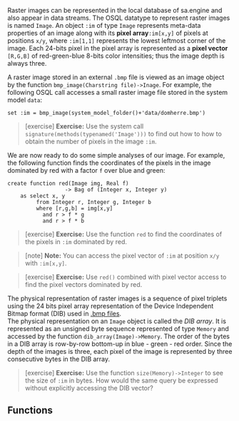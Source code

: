 Raster images can be represented in the local database of sa.engine
and also appear in data streams. The OSQL datatype to represent raster
images is named `Image`. An object `:im` of type `Image` represents
meta-data properties of an image along with its **pixel
array**`:im[x,y]` of pixels at positions `x/y`, where `:im[1,1]`
represents the lowest leftmost corner of the image. Each 24-bits pixel
in the pixel array is represented as a **pixel vector** `[R,G,B]` of
red-green-blue 8-bits color intensities; thus the image depth is
always three.

A raster image stored in an external `.bmp` file is viewed as an
image object by the function `bmp_image(Charstring file)->Inage`. For
example, the following OSQL call accesses a small raster image file
stored in the system model `data`:

```LIVE
set :im = bmp_image(system_model_folder()+'data/domherre.bmp')
```

> [exercise] **Exercise:** Use the system call
  `signature(methods(typenamed('Image')))` to find out how to
  how to obtain the number of pixels in the image `:im`.

We are now ready to do some simple analyses of our image. For example,
the following function finds the coordinates of the pixels in the
image dominated by red with a factor `f` over blue and green:

```LIVE
create function red(Image img, Real f)
                  -> Bag of (Integer x, Integer y)
    as select x, y
         from Integer r, Integer g, Integer b
         where [r,g,b] = img[x,y]
           and r > f * g
           and r > f * b
```

> [exercise] **Exercise:** Use the function `red` to find the
  coordinates of the pixels in `:im` dominated by red. 

> [note] **Note:** You can access the pixel vector of `:im` at position
> `x/y` with `:im[x,y]`.

> [exercise] **Exercise:** Use `red()` combined with pixel vector access
> to find the pixel vectors dominated by red.

The physical representation of raster images is a sequence of pixel
triplets using the 24 bits pixel array representation of the Device
Independent Bitmap format (DIB) used in [.bmp
files](https://en.wikipedia.org/wiki/BMP_file_format).  
The physical representation on an `Image` object is called the *DIB
array*. It is represented as an unsigned byte sequence represented of
type `Memory` and accessed by the function
`dib_array(Image)->Memory`. The order of the bytes in a DIB array is
row-by-row bottom-up in blue - green - red order. Since the depth of
the images is three, each pixel of the image is represented by three
consecutive bytes in the DIB array.

> [exercise] **Exercise:** Use the function `size(Memory)->Integer` to
  see the size of `:im` in bytes. How would the same query be
  expressed without explicitly accessing the DIB vector?


## Functions
